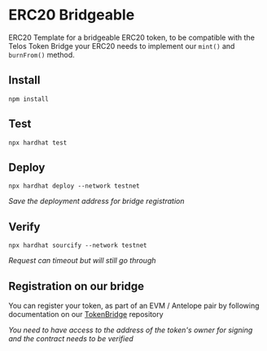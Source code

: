 # ERC20 Bridgeable

ERC20 Template for a bridgeable ERC20 token, to be compatible with the Telos Token Bridge your ERC20 needs to implement our `mint()` and `burnFrom()` method. 

## Install

`npm install`

## Test

`npx hardhat test`

## Deploy

`npx hardhat deploy --network testnet`

_Save the deployment address for bridge registration_

## Verify

`npx hardhat sourcify --network testnet`

_Request can timeout but will still go through_

## Registration on our bridge

You can register your token, as part of an EVM / Antelope pair by following documentation on our [TokenBridge](https://github.com/telosnetwork/telos-token-bridge) repository

_You need to have access to the  address of the token's owner for signing and the contract needs to be verified_

